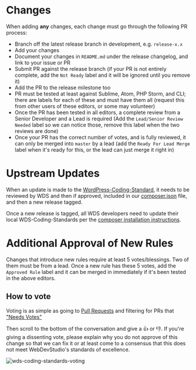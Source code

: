 # Changes

When adding __any__ changes, each change must go through the following PR process:

- Branch off the latest release branch in development, e.g. `release-x.x`
- Add your changes
- Document your changes in `README.md` under the release changelog, and link to your issue or PR
- Submit PR against the release branch (if your PR is not entirely complete, add the `Not Ready` label and it will be ignored until you remove it)
- Add the PR to the release milestone too
- PR must be tested at least against Sublime, Atom, PHP Storm, and CLI; there are labels for each of these and must have them all (request this from other users of these editors, or some may volunteer)
- Once the PR has been tested in all editors, a complete review from a Senior Developer and a Lead is required (Add the `Lead/Senior Review Needed` label so we can notice those, remove this label when the two reviews are done)
- Once your PR has the correct number of votes, and is fully reviewed, it can only be merged into `master` by a lead (add the `Ready For Lead Merge` label when it's ready for this, or the lead can just merge it right in)

# Upstream Updates

When an update is made to the [WordPress-Coding-Standard](https://github.com/WordPress-Coding-Standards/WordPress-Coding-Standards/releases), it needs to be reviewed by WDS and then if approved, included in our [composer.json](https://github.com/WebDevStudios/WDS-Coding-Standards/blob/master/composer.json) file, and then a new release tagged.

Once a new release is tagged, all WDS developers need to update their local WDS-Coding-Standards per the [composer installation instructions](https://github.com/WebDevStudios/WDS-Coding-Standards/wiki/Installation#composer).

# Additional Approval of New Rules

Changes that introduce new rules require at least 5 votes/blessings. Two of them
must be from a lead. Once a new rule has these 5 votes, add the `Approved Rule`
label and it can be merged in immediately if it's been tested in the above
editors.

## How to vote

Voting is as simple as going to [Pull Requests](https://github.com/WebDevStudios/WDS-Coding-Standards/pulls) and filtering for PRs that ["Needs Votes"](https://github.com/WebDevStudios/WDS-Coding-Standards/pulls?q=is%3Aopen+is%3Apr+label%3A%22Needs+Votes%22)

Then scroll to the bottom of the conversation and give a 👍 or 👎. If you're giving a dissenting vote, please explain why you do not approve of this change so that we can fix it or at least come to a consensus that this does not meet WebDevStudio's standards of excellence.

![wds-coding-standards-voting](https://user-images.githubusercontent.com/630830/31842232-ac59d226-b5b2-11e7-882c-bcff69fdcc31.gif)
